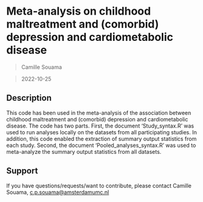 # Meta-analysis on childhood maltreatment and (comorbid) depression and cardiometabolic disease

> Camille Souama

> 2022-10-25

## Description

This code has been used in the meta-analysis of the association between childhood maltreatment and (comorbid) depression and cardiometabolic disease. The code has two parts. First, the document ‘Study_syntax.R’ was used to run analyses locally on the datasets from all participating studies. In addition, this code enabled the extraction of summary output statistics from each study. Second, the document ‘Pooled_analyses_syntax.R’ was used to meta-analyze the summary output statistics from all datasets.

## Support

If you have questions/requests/want to contribute, please contact Camille Souama, c.p.souama@amsterdamumc.nl
